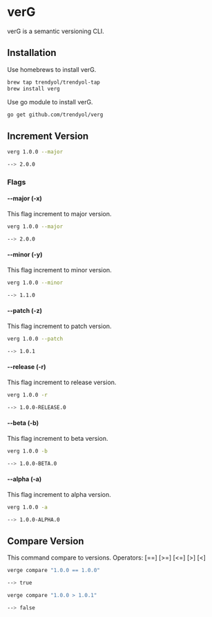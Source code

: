 # verG

verG is a semantic versioning CLI.

## Installation

Use homebrews to install verG.

```bash
brew tap trendyol/trendyol-tap
brew install verg
```

Use go module to install verG.

```bash
go get github.com/trendyol/verg
```

## Increment Version

```bash
verg 1.0.0 --major

--> 2.0.0
```

### Flags    

#### --major (-x)
This flag increment to major version.

```bash
verg 1.0.0 --major

--> 2.0.0
```

#### --minor (-y)
This flag increment to minor version.

```bash
verg 1.0.0 --minor

--> 1.1.0
```

#### --patch (-z)
This flag increment to patch version.

```bash
verg 1.0.0 --patch

--> 1.0.1
```

#### --release (-r)
This flag increment to release version.

```bash
verg 1.0.0 -r

--> 1.0.0-RELEASE.0
```

#### --beta (-b)
This flag increment to beta version.

```bash
verg 1.0.0 -b

--> 1.0.0-BETA.0
```

#### --alpha (-a)
This flag increment to alpha version.

```bash
verg 1.0.0 -a

--> 1.0.0-ALPHA.0
```


## Compare Version 
This command compare to versions. Operators: [==] [>=] [<=] [>] [<]

```bash
verge compare "1.0.0 == 1.0.0"

--> true
```
```bash
verge compare "1.0.0 > 1.0.1"

--> false
```
